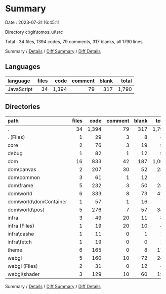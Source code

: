 # Summary

Date : 2023-07-31 16:45:11

Directory c:\\git\\tomos_ui\\src

Total : 34 files,  1394 codes, 79 comments, 317 blanks, all 1790 lines

Summary / [Details](details.md) / [Diff Summary](diff.md) / [Diff Details](diff-details.md)

## Languages
| language | files | code | comment | blank | total |
| :--- | ---: | ---: | ---: | ---: | ---: |
| JavaScript | 34 | 1,394 | 79 | 317 | 1,790 |

## Directories
| path | files | code | comment | blank | total |
| :--- | ---: | ---: | ---: | ---: | ---: |
| . | 34 | 1,394 | 79 | 317 | 1,790 |
| . (Files) | 1 | 29 | 3 | 8 | 40 |
| core | 2 | 76 | 3 | 19 | 98 |
| debug | 1 | 82 | 1 | 12 | 95 |
| dom | 16 | 833 | 42 | 187 | 1,062 |
| dom\\canvas | 2 | 207 | 30 | 52 | 289 |
| dom\\common | 3 | 61 | 1 | 12 | 74 |
| dom\\frame | 5 | 232 | 3 | 50 | 285 |
| dom\\world | 6 | 333 | 8 | 73 | 414 |
| dom\\world\\domContainer | 1 | 57 | 1 | 16 | 74 |
| dom\\world\\post | 5 | 276 | 7 | 57 | 340 |
| infra | 3 | 49 | 20 | 11 | 80 |
| infra (Files) | 1 | 19 | 20 | 10 | 49 |
| infra\\cashe | 1 | 11 | 0 | 1 | 12 |
| infra\\fetch | 1 | 19 | 0 | 0 | 19 |
| theme | 6 | 165 | 0 | 8 | 173 |
| webgl | 5 | 160 | 10 | 72 | 242 |
| webgl (Files) | 2 | 31 | 0 | 12 | 43 |
| webgl\\shader | 3 | 129 | 10 | 60 | 199 |

Summary / [Details](details.md) / [Diff Summary](diff.md) / [Diff Details](diff-details.md)
